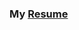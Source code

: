 ### My [Resume](https://static1.squarespace.com/static/54d10bdae4b07e05a0b5c644/t/5a7e144853450a3d597bd9ec/1518212168468/Oscar-Nord-Resume.pdf) 

